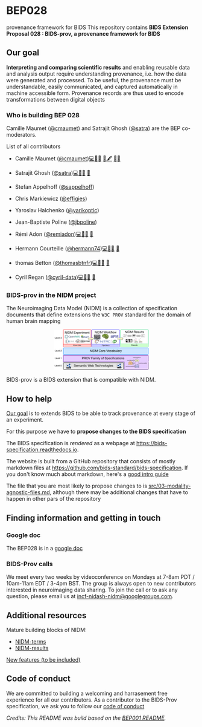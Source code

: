 # BEP028
provenance framework for BIDS
This repository contains **BIDS Extension Proposal 028 : BIDS-prov, a provenance framework for BIDS**

## Our goal
**Interpreting and comparing scientific results** and enabling reusable data and analysis output require understanding provenance, i.e. how the data were generated and processed. To be useful, the provenance must be understandable, easily communicated, and captured automatically in machine accessible form. Provenance records are thus used to encode transformations between digital objects

### Who is building BEP 028

Camille Maumet ([@cmaumet](https://github.com/cmaumet)) and Satrajit Ghosh ([@satra](https://github.com/satra)) are the BEP co-moderators.

List of all contributors

- Camille Maumet ([@cmaumet](https://github.com/cmaumet))<a href="https://github.com/bids-standard/BEP028_BIDSprov/commits?author=cmaumet" title="Code">💻</a><a href="https://github.com/bids-standard/BEP028_BIDSprov/pulls?q=is%3Apr+reviewed-by%3Acmaumet" title="Reviewed Pull Requests">👀</a><a href="https://github.com/bids-standard/BEP028_BIDSprov/commits?author=cmaumet" title="Documentation">📖</a>
<a href="https://github.com/bids-standard/BEP028_BIDSprov/issues?q=author%3Acmaumet" title="Bug reports">🐛</a><a href="#content-dorahermes" title="Content">🖋</a> <a href="#ideas-dorahermes" title="Ideas, Planning, & Feedback">🤔</a><a href="#maintenance-dorahermes" title="Maintenance">🚧</a>


- Satrajit Ghosh ([@satra](https://github.com/satra))<a href="https://github.com/bids-standard/BEP028_BIDSprov/commits?author=satra" title="Code">💻</a><a href="https://github.com/bids-standard/BEP028_BIDSprov/pulls?q=is%3Apr+reviewed-by%3Asatra" title="Reviewed Pull Requests">👀</a><a href="https://github.com/bids-standard/BEP028_BIDSprov/commits?author=satra" title="Documentation">📖</a>
<a href="https://github.com/bids-standard/BEP028_BIDSprov/issues?q=author%3Asatra" title="Bug reports">🐛</a>

- Stefan Appelhoff ([@sappelhoff](https://github.com/sappelhoff))

- Chris Markiewicz ([@effigies](https://github.com/effigies))

- Yaroslav Halchenko ([@yarikoptic](https://github.com/yarikoptic))

- Jean-Baptiste Poline ([@jbpoline](https://github.com/jbpoline))

- Rémi Adon ([@remiadon](https://github.com/remiadon))<a href="https://github.com/bids-standard/BEP028_BIDSprov/commits?author=remiadon" title="Code">💻</a><a href="https://github.com/bids-standard/BEP028_BIDSprov/pulls?q=is%3Apr+reviewed-by%3Aremiadon" title="Reviewed Pull Requests">👀</a><a href="https://github.com/bids-standard/BEP028_BIDSprov/commits?author=remiadon" title="Documentation">📖</a>
<a href="https://github.com/bids-standard/BEP028_BIDSprov/issues?q=author%3Aremiadon" title="Bug reports">🐛</a>

- Hermann Courteille ([@hermann74](https://github.com/hermann74))<a href="https://github.com/bids-standard/BEP028_BIDSprov/commits?author=hermann74" title="Code">💻</a><a href="https://github.com/bids-standard/BEP028_BIDSprov/pulls?q=is%3Apr+reviewed-by%3Ahermann74" title="Reviewed Pull Requests">👀</a><a href="https://github.com/bids-standard/BEP028_BIDSprov/commits?author=hermann74" title="Documentation">📖</a>
<a href="https://github.com/bids-standard/BEP028_BIDSprov/issues?q=author%3Ahermann74" title="Bug reports">🐛</a>

- thomas Betton ([@thomasbtnfr](https://github.com/thomasbtnfr))<a href="https://github.com/bids-standard/BEP028_BIDSprov/commits?author=thomasbtnfr" title="Code">💻</a><a href="https://github.com/bids-standard/BEP028_BIDSprov/pulls?q=is%3Apr+reviewed-by%3Athomasbtnfr" title="Reviewed Pull Requests">👀</a><a href="https://github.com/bids-standard/BEP028_BIDSprov/commits?author=thomasbtnfr" title="Documentation">📖</a>
<a href="https://github.com/bids-standard/BEP028_BIDSprov/issues?q=author%3Athomasbtnfr" title="Bug reports">🐛</a>

- Cyril Regan ([@cyril-data](https://github.com/cyril-data))<a href="https://github.com/bids-standard/BEP028_BIDSprov/commits?author=cyril-data" title="Code">💻</a><a href="https://github.com/bids-standard/BEP028_BIDSprov/pulls?q=is%3Apr+reviewed-by%3Acyril-data" title="Reviewed Pull Requests">👀</a><a href="https://github.com/bids-standard/BEP028_BIDSprov/commits?author=cyril-data" title="Documentation">📖</a>
<a href="https://github.com/bids-standard/BEP028_BIDSprov/issues?q=author%3Acyril-data" title="Bug reports">🐛</a>



### BIDS-prov in the NIDM project

The Neuroimaging Data Model (NIDM) is a collection of specification documents that define extensions the `W3C PROV` standard for the domain of human brain mapping

<p align="center">
  <img width="50%" src="img/nidm-layer-cake.png">
</p>

BIDS-prov is a BIDS extension that is compatible with NIDM.



## How to help
[Our goal](#our-goal) is to extends BIDS to be able to track provenance at every stage of an experiment.

For this purpose we have to **propose changes to the BIDS specification**

The BIDS specification is *rendered* as a webpage at https://bids-specification.readthedocs.io.

The website is built from a GitHub repository that consists of mostly markdown files at https://github.com/bids-standard/bids-specification.
If you don't know much about markdown, here's a [good intro guide](https://guides.github.com/features/mastering-markdown/)

The file that you are most likely to propose changes to is [src/03-modality-agnostic-files.md](https://github.com/bids-standard/bids-specification/blob/master/src/03-modality-agnostic-files.md), although there may be additional changes that have to happen in other pars of the repository


## Finding information and getting in touch

### Google doc
The BEP028 is in a [google doc](https://docs.google.com/document/d/1vw3VNDof5cecv2PkFp7Lw_pNUTUo8-m8V4SIdtGJVKs/edit?usp=sharing)

### BIDS-Prov calls
We meet every two weeks by videoconference on Mondays at 7-8am PDT / 10am-11am EDT / 3-4pm BST. The group is always open to new contributors interested in neuroimaging data sharing. To join the call or to ask any question, please email us at incf-nidash-nidm@googlegroups.com.  

## Additional resources
Mature building blocks of NIDM:
* [NIDM-terms](https://github.com/incf-nidash/nidm-terms)
* [NIDM-results](http://nidm.nidash.org/specs/nidm-results_130.html)


[New features (to be included)](new_features.md)


## Code of conduct
We are committed to building a welcoming and harrasement free experience for all our contributors. As a contributor to the BIDS-Prov specification, we ask you to follow our [code of conduct](code_of_conduct.md)


_Credits: This README was build based on the [BEP001 README](https://github.com/bids-standard/bep001/blob/master/README.md)._
